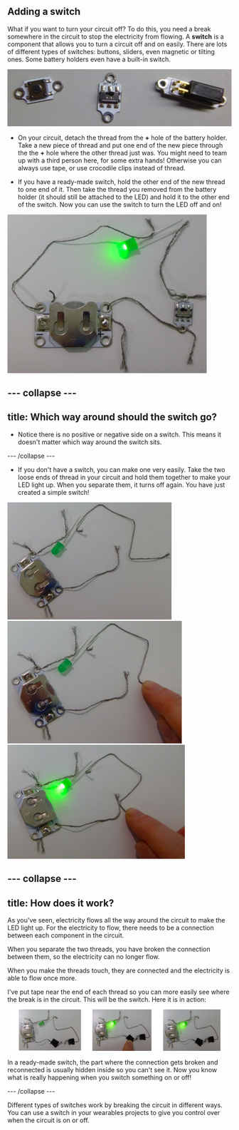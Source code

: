 ## Adding a switch

What if you want to turn your circuit off? To do this, you need a break somewhere in the circuit to stop the electricity from flowing. A **switch** is a component that allows you to turn a circuit off and on easily. There are lots of different types of switches: buttons, sliders, even magnetic or tilting ones. Some battery holders even have a built-in switch. 

![](images/switches.png)

+ On your circuit, detach the thread from the **+** hole of the battery holder. Take a new piece of thread and put one end of the new piece through the the **+** hole where the other thread just was. You might need to team up with a third person here, for some extra hands! Otherwise you can always use tape, or use crocodile clips instead of thread.

+ If you have a ready-made switch, hold the other end of the new thread to one end of it. Then take the thread you removed from the battery holder (it should still be attached to the LED) and hold it to the other end of the switch. Now you can use the switch to turn the LED off and on!

![](images/switch_on_thread.png)

--- collapse ---
---
title: Which way around should the switch go?
---

+ Notice there is no positive or negative side on a switch. This means it doesn't matter which way around the switch sits.

--- /collapse ---

+ If you don't have a switch, you can make one very easily. Take the two loose ends of thread in your circuit and hold them together to make your LED light up. When you separate them, it turns off again. You have just created a simple switch! 

![](images/switch_diy_thread_a.png)
![](images/switch_diy_thread_b.png)
![](images/switch_diy_thread_c.png)

--- collapse ---
---
title: How does it work?
---

As you've seen, electricity flows all the way around the circuit to make the LED light up. For the electricity to flow, there needs to be a connection between each component in the circuit. 

When you separate the two threads, you have broken the connection between them, so the electricity can no longer flow.

When you make the threads touch, they are connected and the electricity is able to flow once more. 

I've put tape near the end of each thread so you can more easily see where the break is in the circuit. This will be the switch. Here it is in action:

![](images/switch_diy_tape_abc_120_650.png)

In a ready-made switch, the part where the connection gets broken and reconnected is usually hidden inside so you can't see it. Now you know what is really happening when you switch something on or off! 

--- /collapse ---

Different types of switches work by breaking the circuit in different ways. You can use a switch in your wearables projects to give you control over when the circuit is on or off.
